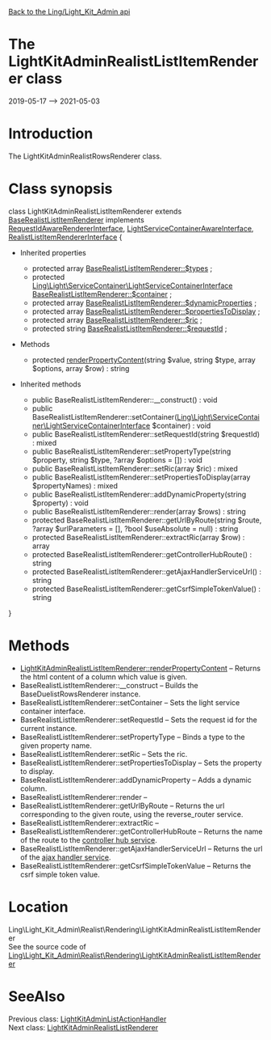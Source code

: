 [Back to the Ling/Light_Kit_Admin api](https://github.com/lingtalfi/Light_Kit_Admin/blob/master/doc/api/Ling/Light_Kit_Admin.md)



The LightKitAdminRealistListItemRenderer class
================
2019-05-17 --> 2021-05-03






Introduction
============

The LightKitAdminRealistRowsRenderer class.



Class synopsis
==============


class <span class="pl-k">LightKitAdminRealistListItemRenderer</span> extends [BaseRealistListItemRenderer](https://github.com/lingtalfi/Light_Realist/blob/master/doc/api/Ling/Light_Realist/Rendering/BaseRealistListItemRenderer.md) implements [RequestIdAwareRendererInterface](https://github.com/lingtalfi/Light_Realist/blob/master/doc/api/Ling/Light_Realist/Rendering/RequestIdAwareRendererInterface.md), [LightServiceContainerAwareInterface](https://github.com/lingtalfi/Light/blob/master/doc/api/Ling/Light/ServiceContainer/LightServiceContainerAwareInterface.md), [RealistListItemRendererInterface](https://github.com/lingtalfi/Light_Realist/blob/master/doc/api/Ling/Light_Realist/Rendering/RealistListItemRendererInterface.md) {

- Inherited properties
    - protected array [BaseRealistListItemRenderer::$types](#property-types) ;
    - protected [Ling\Light\ServiceContainer\LightServiceContainerInterface](https://github.com/lingtalfi/Light/blob/master/doc/api/Ling/Light/ServiceContainer/LightServiceContainerInterface.md) [BaseRealistListItemRenderer::$container](#property-container) ;
    - protected array [BaseRealistListItemRenderer::$dynamicProperties](#property-dynamicProperties) ;
    - protected array [BaseRealistListItemRenderer::$propertiesToDisplay](#property-propertiesToDisplay) ;
    - protected array [BaseRealistListItemRenderer::$ric](#property-ric) ;
    - protected string [BaseRealistListItemRenderer::$requestId](#property-requestId) ;

- Methods
    - protected [renderPropertyContent](https://github.com/lingtalfi/Light_Kit_Admin/blob/master/doc/api/Ling/Light_Kit_Admin/Realist/Rendering/LightKitAdminRealistListItemRenderer/renderPropertyContent.md)(string $value, string $type, array $options, array $row) : string

- Inherited methods
    - public BaseRealistListItemRenderer::__construct() : void
    - public BaseRealistListItemRenderer::setContainer([Ling\Light\ServiceContainer\LightServiceContainerInterface](https://github.com/lingtalfi/Light/blob/master/doc/api/Ling/Light/ServiceContainer/LightServiceContainerInterface.md) $container) : void
    - public BaseRealistListItemRenderer::setRequestId(string $requestId) : mixed
    - public BaseRealistListItemRenderer::setPropertyType(string $property, string $type, ?array $options = []) : void
    - public BaseRealistListItemRenderer::setRic(array $ric) : mixed
    - public BaseRealistListItemRenderer::setPropertiesToDisplay(array $propertyNames) : mixed
    - public BaseRealistListItemRenderer::addDynamicProperty(string $property) : void
    - public BaseRealistListItemRenderer::render(array $rows) : string
    - protected BaseRealistListItemRenderer::getUrlByRoute(string $route, ?array $urlParameters = [], ?bool $useAbsolute = null) : string
    - protected BaseRealistListItemRenderer::extractRic(array $row) : array
    - protected BaseRealistListItemRenderer::getControllerHubRoute() : string
    - protected BaseRealistListItemRenderer::getAjaxHandlerServiceUrl() : string
    - protected BaseRealistListItemRenderer::getCsrfSimpleTokenValue() : string

}






Methods
==============

- [LightKitAdminRealistListItemRenderer::renderPropertyContent](https://github.com/lingtalfi/Light_Kit_Admin/blob/master/doc/api/Ling/Light_Kit_Admin/Realist/Rendering/LightKitAdminRealistListItemRenderer/renderPropertyContent.md) &ndash; Returns the html content of a column which value is given.
- BaseRealistListItemRenderer::__construct &ndash; Builds the BaseDuelistRowsRenderer instance.
- BaseRealistListItemRenderer::setContainer &ndash; Sets the light service container interface.
- BaseRealistListItemRenderer::setRequestId &ndash; Sets the request id for the current instance.
- BaseRealistListItemRenderer::setPropertyType &ndash; Binds a type to the given property name.
- BaseRealistListItemRenderer::setRic &ndash; Sets the ric.
- BaseRealistListItemRenderer::setPropertiesToDisplay &ndash; Sets the property to display.
- BaseRealistListItemRenderer::addDynamicProperty &ndash; Adds a dynamic column.
- BaseRealistListItemRenderer::render &ndash; 
- BaseRealistListItemRenderer::getUrlByRoute &ndash; Returns the url corresponding to the given route, using the reverse_router service.
- BaseRealistListItemRenderer::extractRic &ndash; 
- BaseRealistListItemRenderer::getControllerHubRoute &ndash; Returns the name of the route to the [controller hub service](https://github.com/lingtalfi/Light_ControllerHub).
- BaseRealistListItemRenderer::getAjaxHandlerServiceUrl &ndash; Returns the url of the [ajax handler service](https://github.com/lingtalfi/Light_AjaxHandler).
- BaseRealistListItemRenderer::getCsrfSimpleTokenValue &ndash; Returns the csrf simple token value.





Location
=============
Ling\Light_Kit_Admin\Realist\Rendering\LightKitAdminRealistListItemRenderer<br>
See the source code of [Ling\Light_Kit_Admin\Realist\Rendering\LightKitAdminRealistListItemRenderer](https://github.com/lingtalfi/Light_Kit_Admin/blob/master/Realist/Rendering/LightKitAdminRealistListItemRenderer.php)



SeeAlso
==============
Previous class: [LightKitAdminListActionHandler](https://github.com/lingtalfi/Light_Kit_Admin/blob/master/doc/api/Ling/Light_Kit_Admin/Realist/ListActionHandler/LightKitAdminListActionHandler.md)<br>Next class: [LightKitAdminRealistListRenderer](https://github.com/lingtalfi/Light_Kit_Admin/blob/master/doc/api/Ling/Light_Kit_Admin/Realist/Rendering/LightKitAdminRealistListRenderer.md)<br>
